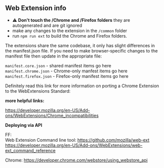 ## Web Extension info

- :warning: **Don't touch the /Chrome and /Firefox folders** they are autogenerated and are git ignored
- make any changes to the extension in the `/common` folder
- run `npm run ext` to build the Chrome and Firefox folders.


The extensions share the same codebase, it only has slight differences in the manifest.json file. If you need to make browser-specific changes to the manifest file then update in the appropriate file:

`manifest.core.json` - shared manifest items go here    
`manifest.chrome.json` - Chrome-only manfest items go here    
`manifest.firefox.json` - Firefox-only manifest items go here

Definitely read this link for more information on porting a Chrome Extension to the WebExtensions Standard:


**more helpful links:**

https://developer.mozilla.org/en-US/Add-ons/WebExtensions/Chrome_incompatibilities

**Deploying via API**

FF:    
Web Extension Command line tool: https://github.com/mozilla/web-ext    
https://developer.mozilla.org/en-US/Add-ons/WebExtensions/web-ext_command_reference

Chrome: https://developer.chrome.com/webstore/using_webstore_api